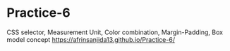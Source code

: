 # Practice-6
CSS selector, Measurement Unit, Color combination, Margin-Padding, Box model concept
https://afrinsanjida13.github.io/Practice-6/
